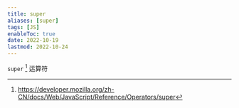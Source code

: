 ```yaml
---
title: super
aliases: [super]
tags: [JS]
enableToc: true
date: 2022-10-19
lastmod: 2022-10-24
---
```


`super` [^1] 运算符

[^1]: <https://developer.mozilla.org/zh-CN/docs/Web/JavaScript/Reference/Operators/super>
